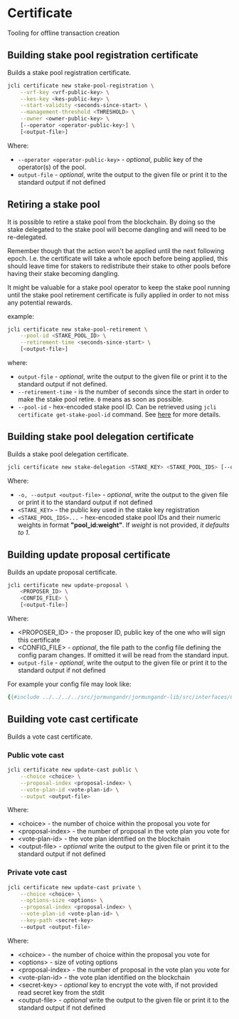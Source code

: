 # Certificate

Tooling for offline transaction creation

## Building stake pool registration certificate

Builds a stake pool registration certificate.

```sh
jcli certificate new stake-pool-registration \
    --vrf-key <vrf-public-key> \
    --kes-key <kes-public-key> \
    --start-validity <seconds-since-start> \
    --management-threshold <THRESHOLD> \
    --owner <owner-public-key> \
    [--operator <operator-public-key>] \
    [<output-file>]
```

Where:

- `--operator <operator-public-key>` - *optional*, public key of the operator(s) of the pool.
- `output-file`                      - *optional*, write the output to the given file or print it to the standard output if not defined

## Retiring a stake pool

It is possible to retire a stake pool from the blockchain. By doing so the stake delegated
to the stake pool will become dangling and will need to be re-delegated.

Remember though that the action won't be applied until the next following epoch. I.e.
the certificate will take a whole epoch before being applied, this should leave time
for stakers to redistribute their stake to other pools before having their stake
becoming dangling.

It might be valuable for a stake pool operator to keep the stake pool running until
the stake pool retirement certificate is fully applied in order to not miss any
potential rewards.

example:

```sh
jcli certificate new stake-pool-retirement \
    --pool-id <STAKE_POOL_ID> \
    --retirement-time <seconds-since-start> \
    [<output-file>]
```

where:

- `output-file`                 - *optional*, write the output to the given file
                                  or print it to the standard output if not defined.
- `--retirement-time`           - is the number of seconds since the start in order
                                  to make the stake pool retire. `0` means as soon as possible.
- `--pool-id`                   - hex-encoded stake pool ID. Can be retrieved using  `jcli certificate get-stake-pool-id` command.
                                  See [here](../stake_pool/registering_stake_pool.md) for more details.

## Building stake pool delegation certificate

Builds a stake pool delegation certificate.

```sh
jcli certificate new stake-delegation <STAKE_KEY> <STAKE_POOL_IDS> [--output <output-file>]
```

Where:

- `-o, --output <output-file>` - *optional*, write the output to the given file or print it to the standard output if not defined
- `<STAKE_KEY>`                - the public key used in the stake key registration
- `<STAKE_POOL_IDS>...`        - hex-encoded stake pool IDs and their numeric weights in format **"pool_id:weight"**.
                                 If *weight* is not provided, *it defaults to 1*.

## Building update proposal certificate

Builds an update proposal certificate.

```sh
jcli certificate new update-proposal \
    <PROPOSER_ID> \
    <CONFIG_FILE> \
    [<output-file>]
```

Where:

- \<PROPOSER_ID>                      - the proposer ID, public key of the one who will sign this certificate
- \<CONFIG_FILE> - *optional*, the file path to the config file defining the config param changes.
  If omitted it will be read from the standard input.
- `output-file`                      - *optional*, write the output to the given file or print it to the standard output if not defined

For example your config file may look like:

```yaml
{{#include ../../../../src/jormungandr/jormungandr-lib/src/interfaces/CONFIG_PARAMS_DOCUMENTED_EXAMPLE.yaml}}
```

## Building vote cast certificate

Builds a vote cast certificate.

### Public vote cast

```sh
jcli certificate new update-cast public \
    --choice <choice> \
    --proposal-index <proposal-index> \
    --vote-plan-id <vote-plan-id> \
    --output <output-file>
```

Where:

- \<choice>                      - the number of choice within the proposal you vote for
- \<proposal-index>              - the number of proposal in the vote plan you vote for
- \<vote-plan-id>                - the vote plan identified on the blockchain
- \<output-file>                 - *optional* write the output to the given file or print it to the standard output if not defined

### Private vote cast

```sh
jcli certificate new update-cast private \
    --choice <choice> \
    --options-size <options> \
    --proposal-index <proposal-index> \
    --vote-plan-id <vote-plan-id> \
    --key-path <secret-key>
    --output <output-file>
```

Where:

- \<choice>                      - the number of choice within the proposal you vote for
- \<options>                     - size of voting options
- \<proposal-index>              - the number of proposal in the vote plan you vote for
- \<vote-plan-id>                - the vote plan identified on the blockchain
- \<secret-key>                  - *optional* key to encrypt the vote with, if not provided read secret key from the stdit
- \<output-file>                 - *optional* write the output to the given file or print it to the standard output if not defined
